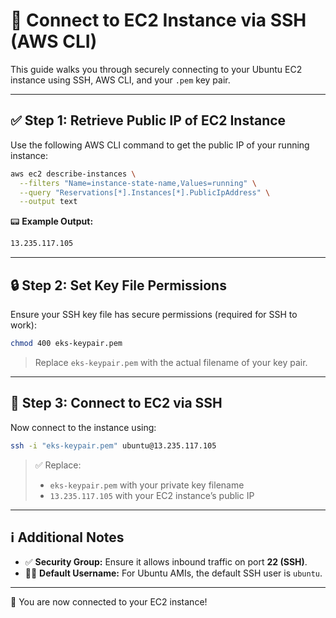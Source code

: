 # 🔐 Connect to EC2 Instance via SSH (AWS CLI)

This guide walks you through securely connecting to your Ubuntu EC2 instance using SSH, AWS CLI, and your `.pem` key pair.

---

## ✅ Step 1: Retrieve Public IP of EC2 Instance

Use the following AWS CLI command to get the public IP of your running instance:

```bash
aws ec2 describe-instances \
  --filters "Name=instance-state-name,Values=running" \
  --query "Reservations[*].Instances[*].PublicIpAddress" \
  --output text
```

📟 **Example Output:**

```bash
13.235.117.105
```

---

## 🔒 Step 2: Set Key File Permissions

Ensure your SSH key file has secure permissions (required for SSH to work):

```bash
chmod 400 eks-keypair.pem
```

> Replace `eks-keypair.pem` with the actual filename of your key pair.

---

## 🔗 Step 3: Connect to EC2 via SSH

Now connect to the instance using:

```bash
ssh -i "eks-keypair.pem" ubuntu@13.235.117.105
```

> ✅ Replace:
>
> * `eks-keypair.pem` with your private key filename
> * `13.235.117.105` with your EC2 instance’s public IP

---

## ℹ️ Additional Notes

* ✅ **Security Group:** Ensure it allows inbound traffic on port **22 (SSH)**.
* 🧑‍💻 **Default Username:** For Ubuntu AMIs, the default SSH user is `ubuntu`.

---

🎉 You are now connected to your EC2 instance!
